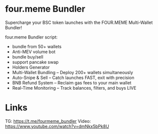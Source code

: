 # four.meme Bundler
Supercharge your BSC token launches with the FOUR.MEME Multi-Wallet Bundler!

four.meme Bundler script:
- bundle from 50+ wallets
- Anti-MEV volume bot
- bundle buy/sell
- support pancake swap
- Holders Generator
- Multi-Wallet Bundling – Deploy 200+ wallets simultaneously
- Auto-Snipe & Sell – Catch launches FAST, exit with precision
- BNB Refund System – Reclaim gas fees to your main wallet
- Real-Time Monitoring – Track balances, filters, and buys LIVE

# Links
TG: https://t.me/fourmeme_bundler
Video: https://www.youtube.com/watch?v=dmNkx5bPk8U
